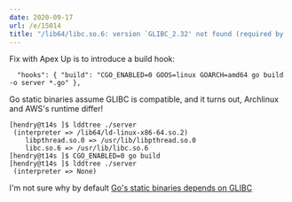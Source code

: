 ```yaml
---
date: 2020-09-17
url: /e/15014
title: "/lib64/libc.so.6: version `GLIBC_2.32' not found (required by ./server)"
---
```


Fix with Apex Up is to introduce a build hook:

	  "hooks": { "build": "CGO_ENABLED=0 GOOS=linux GOARCH=amd64 go build -o server *.go" },

Go static binaries assume GLIBC is compatible, and it turns out, Archlinux and AWS's runtime differ!

	[hendry@t14s ]$ lddtree ./server
	 (interpreter => /lib64/ld-linux-x86-64.so.2)
		libpthread.so.0 => /usr/lib/libpthread.so.0
		libc.so.6 => /usr/lib/libc.so.6
	[hendry@t14s ]$ CGO_ENABLED=0 go build
	[hendry@t14s ]$ lddtree ./server
	 (interpreter => None)

I'm not sure why by default [Go's static binaries depends on GLIBC](https://stackoverflow.com/questions/64531437)
